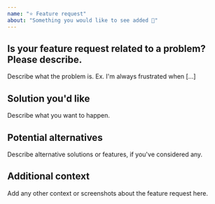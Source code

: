 ```yaml
---
name: "⭐️ Feature request"
about: "Something you would like to see added 🤩"
---
```


## Is your feature request related to a problem? Please describe.
Describe what the problem is. Ex. I'm always frustrated when [...]

## Solution you'd like
Describe what you want to happen.

## Potential alternatives
Describe alternative solutions or features, if you've considered any.

## Additional context
Add any other context or screenshots about the feature request here.
